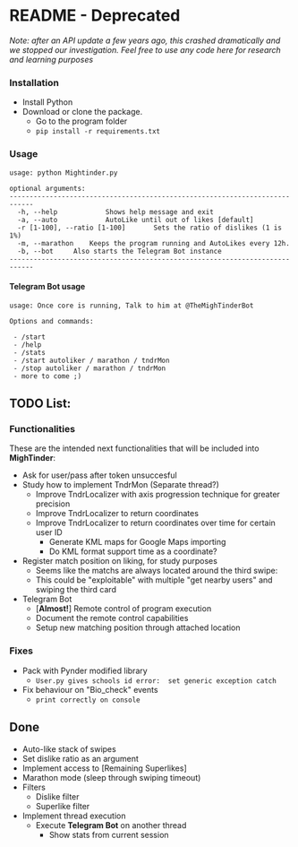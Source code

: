 # README - Deprecated

_Note: after an API update a few years ago, this crashed dramatically and we stopped our investigation. Feel free to use any code here for research and learning purposes_

### Installation

- Install Python
- Download or clone the package.
	- Go to the program folder
	- `pip install -r requirements.txt`


### Usage


```
usage: python Mightinder.py 
		     
optional arguments: 
----------------------------------------------------------------------------
  -h, --help            Shows help message and exit
  -a, --auto            AutoLike until out of likes [default]
  -r [1-100], --ratio [1-100]		Sets the ratio of dislikes (1 is 1%)		    
  -m, --marathon	Keeps the program running and AutoLikes every 12h. 
  -b, --bot		Also starts the Telegram Bot instance
----------------------------------------------------------------------------
```

#### Telegram Bot usage
```
usage: Once core is running, Talk to him at @TheMighTinderBot

Options and commands:

 - /start
 - /help
 - /stats
 - /start autoliker / marathon / tndrMon
 - /stop autoliker / marathon / tndrMon
 - more to come ;)
```


## TODO List:

### Functionalities
These are the intended next functionalities that will be included into **MighTinder**: 

 - Ask for user/pass after token unsuccesful
 - Study how to implement TndrMon (Separate thread?)
	 - Improve TndrLocalizer with axis progression technique for greater precision
	 - Improve TndrLocalizer to return coordinates
	 - Improve TndrLocalizer to return coordinates over time for certain user ID
		 - Generate KML maps for Google Maps importing
		 - Do KML format support time as a coordinate?
 - Register match position on liking, for study purposes
	 - Seems like the matchs are always located around the third swipe:
	 - This could be "exploitable" with multiple "get nearby users" and swiping the third card
 - Telegram Bot
	 - [**Almost!**] Remote control of program execution
	 - Document the remote control capabilities
	 - Setup new matching position through attached location


### Fixes

 - Pack with Pynder modified library
	 - `User.py gives schools id error:  set generic exception catch`
 - Fix behaviour on "Bio_check" events
 	 - `print correctly on console`
    
## Done
 - Auto-like stack of swipes
 - Set dislike ratio as an argument
 - Implement access to [Remaining Superlikes]
 - Marathon mode (sleep through swiping timeout)
 - Filters
	 - Dislike filter
	 - Superlike filter
 - Implement thread execution
	 - Execute **Telegram Bot** on another thread
		 - Show stats from current session
